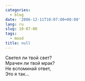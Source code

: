 ```yaml
---
categories:
  - blog
date: '2006-12-11T10:07:00+00:00'
lang: ru
slug: 10-07-00
tags:
  - mood
title: null
---
```




Светел ли твой свет?  
Мрачен ли твой мрак?  
Не вспоминай ответ,  
Это я так...
